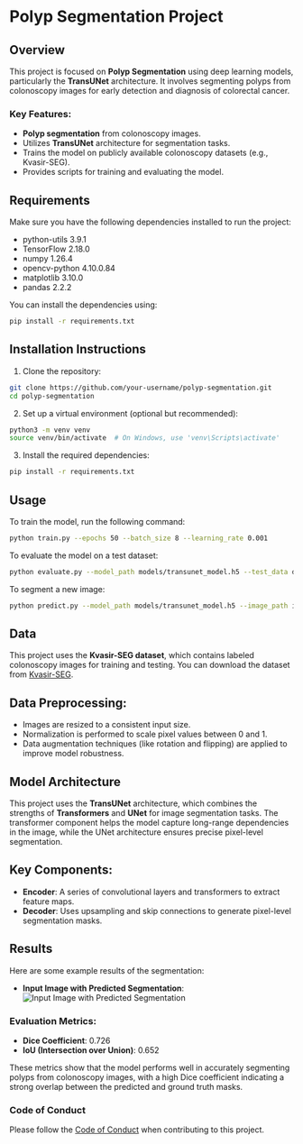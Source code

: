# Polyp Segmentation Project

## Overview
This project is focused on **Polyp Segmentation** using deep learning models, particularly the **TransUNet** architecture. It involves segmenting polyps from colonoscopy images for early detection and diagnosis of colorectal cancer.

### Key Features:
- **Polyp segmentation** from colonoscopy images.
- Utilizes **TransUNet** architecture for segmentation tasks.
- Trains the model on publicly available colonoscopy datasets (e.g., Kvasir-SEG).
- Provides scripts for training and evaluating the model.

## Requirements
Make sure you have the following dependencies installed to run the project:
- python-utils 3.9.1
- TensorFlow 2.18.0
- numpy 1.26.4
- opencv-python 4.10.0.84
- matplotlib 3.10.0
- pandas 2.2.2

You can install the dependencies using:
```bash
pip install -r requirements.txt
```

## Installation Instructions

1. Clone the repository:
```bash
git clone https://github.com/your-username/polyp-segmentation.git
cd polyp-segmentation
```

2. Set up a virtual environment (optional but recommended):
```bash 
python3 -m venv venv
source venv/bin/activate  # On Windows, use 'venv\Scripts\activate'
```

3. Install the required dependencies:
```bash 
pip install -r requirements.txt
```
## Usage

To train the model, run the following command:

```bash 
python train.py --epochs 50 --batch_size 8 --learning_rate 0.001
```




To evaluate the model on a test dataset:
```bash
python evaluate.py --model_path models/transunet_model.h5 --test_data data/test_images
```

To segment a new image:
```bash 
python predict.py --model_path models/transunet_model.h5 --image_path images/new_image.jpg
```
## Data
This project uses the **Kvasir-SEG dataset**, which contains labeled colonoscopy images for training and testing. You can download the dataset from [Kvasir-SEG](https://datasets.simula.no/kvasir-seg/).


## Data Preprocessing:
- Images are resized to a consistent input size.
- Normalization is performed to scale pixel values between 0 and 1.
- Data augmentation techniques (like rotation and flipping) are applied to improve model robustness.

## Model Architecture

This project uses the **TransUNet** architecture, which combines the strengths of **Transformers** and **UNet** for image segmentation tasks. The transformer component helps the model capture long-range dependencies in the image, while the UNet architecture ensures precise pixel-level segmentation.

## Key Components:

- **Encoder**: A series of convolutional layers and transformers to extract feature maps.
- **Decoder**: Uses upsampling and skip connections to generate pixel-level segmentation masks.

## Results

Here are some example results of the segmentation:

- **Input Image with Predicted Segmentation**:  
  ![Input Image with Predicted Segmentation]([images/result.png](https://github.com/Naman-64000/polyp-segmentation/blob/main/result.png?raw=true))


### Evaluation Metrics:

- **Dice Coefficient**: 0.726
- **IoU (Intersection over Union)**: 0.652

These metrics show that the model performs well in accurately segmenting polyps from colonoscopy images, with a high Dice coefficient indicating a strong overlap between the predicted and ground truth masks.


### Code of Conduct

Please follow the [Code of Conduct](./CODE_OF_CONDUCT.md) when contributing to this project. 
